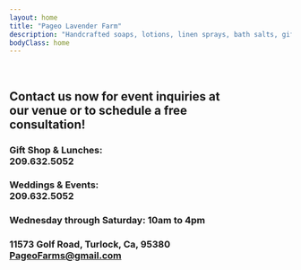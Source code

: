 ```yaml
---
layout: home
title: "Pageo Lavender Farm"
description: "Handcrafted soaps, lotions, linen sprays, bath salts, gift boxes, baskets and other unique items."
bodyClass: home
---
```

<br>

## Contact us now for event inquiries at<br>our venue or to schedule a free<br>consultation!

### Gift Shop & Lunches:<br>209.632.5052

### Weddings & Events:<br>209.632.5052

### Wednesday through Saturday: **10am to 4pm**
### 11573 Golf Road, Turlock, Ca, 95380<br>PageoFarms@gmail.com

## <br>
